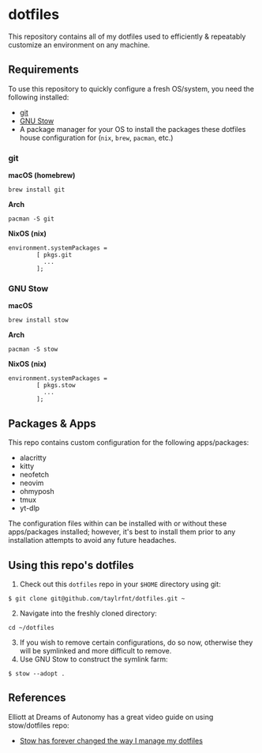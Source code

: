 # dotfiles
This repository contains all of my dotfiles used to efficiently & repeatably customize an
environment on any machine.

## Requirements
To use this repository to quickly configure a fresh OS/system, you need the following installed:
* [git](https://git-scm.com/)
* [GNU Stow](https://www.gnu.org/software/stow/)
* A package manager for your OS to install the packages these dotfiles house configuration for (`nix`, `brew`, `pacman`, etc.)

### git
**macOS (homebrew)**
```
brew install git
```
**Arch**
```
pacman -S git
```

**NixOS (nix)**
```
environment.systemPackages =
        [ pkgs.git
          ...
        ];

```

### GNU Stow
**macOS**
```
brew install stow
```
**Arch**
```
pacman -S stow
```
**NixOS (nix)**
```
environment.systemPackages =
        [ pkgs.stow
          ...
        ];

```


## Packages & Apps
This repo contains custom configuration for the following apps/packages:
* alacritty
* kitty
* neofetch
* neovim
* ohmyposh
* tmux
* yt-dlp

The configuration files within can be installed with or without these apps/packages installed; however, it's
best to install them prior to any installation attempts to avoid any future headaches.

## Using this repo's dotfiles
1. Check out this `dotfiles` repo in your `$HOME` directory using git:
```
$ git clone git@github.com/taylrfnt/dotfiles.git ~
```
2. Navigate into the freshly cloned directory:
```
cd ~/dotfiles
```
3. If you wish to remove certain configurations, do so now, otherwise they will be symlinked and more difficult to remove.
4. Use GNU Stow to construct the symlink farm:
```
$ stow --adopt .
```

## References
Elliott at Dreams of Autonomy has a great video guide on using stow/dotfiles repo:
* [Stow has forever changed the way I manage my dotfiles](https://www.youtube.com/watch?v=y6XCebnB9gs)

